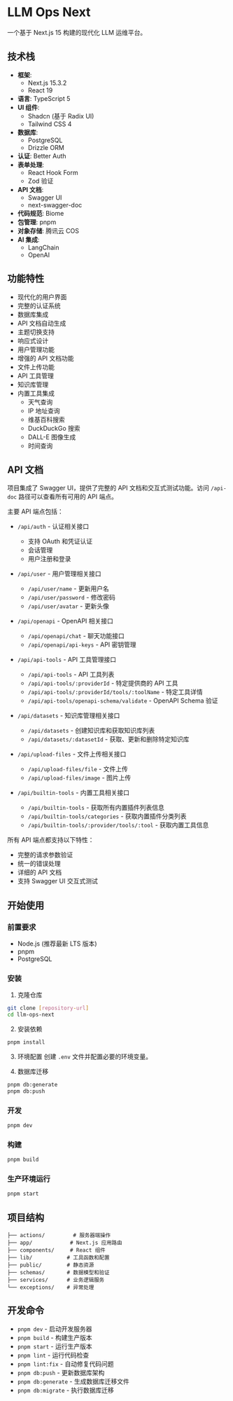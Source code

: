 # LLM Ops Next

一个基于 Next.js 15 构建的现代化 LLM 运维平台。

## 技术栈

- **框架**: 
  - Next.js 15.3.2
  - React 19
- **语言**: TypeScript 5
- **UI 组件**: 
  - Shadcn (基于 Radix UI)
  - Tailwind CSS 4
- **数据库**: 
  - PostgreSQL
  - Drizzle ORM
- **认证**: Better Auth
- **表单处理**: 
  - React Hook Form
  - Zod 验证
- **API 文档**: 
  - Swagger UI
  - next-swagger-doc
- **代码规范**: Biome
- **包管理**: pnpm
- **对象存储**: 腾讯云 COS
- **AI 集成**:
  - LangChain
  - OpenAI

## 功能特性

- 现代化的用户界面
- 完整的认证系统
- 数据库集成
- API 文档自动生成
- 主题切换支持
- 响应式设计
- 用户管理功能
- 增强的 API 文档功能
- 文件上传功能
- API 工具管理
- 知识库管理
- 内置工具集成
  - 天气查询
  - IP 地址查询
  - 维基百科搜索
  - DuckDuckGo 搜索
  - DALL-E 图像生成
  - 时间查询

## API 文档

项目集成了 Swagger UI，提供了完整的 API 文档和交互式测试功能。访问 `/api-doc` 路径可以查看所有可用的 API 端点。

主要 API 端点包括：

- `/api/auth` - 认证相关接口
  - 支持 OAuth 和凭证认证
  - 会话管理
  - 用户注册和登录

- `/api/user` - 用户管理相关接口
  - `/api/user/name` - 更新用户名
  - `/api/user/password` - 修改密码
  - `/api/user/avatar` - 更新头像

- `/api/openapi` - OpenAPI 相关接口
  - `/api/openapi/chat` - 聊天功能接口
  - `/api/openapi/api-keys` - API 密钥管理

- `/api/api-tools` - API 工具管理接口
  - `/api/api-tools` - API 工具列表
  - `/api/api-tools/:providerId` - 特定提供商的 API 工具
  - `/api/api-tools/:providerId/tools/:toolName` - 特定工具详情
  - `/api/api-tools/openapi-schema/validate` - OpenAPI Schema 验证

- `/api/datasets` - 知识库管理相关接口
  - `/api/datasets` - 创建知识库和获取知识库列表
  - `/api/datasets/:datasetId` - 获取、更新和删除特定知识库

- `/api/upload-files` - 文件上传相关接口
  - `/api/upload-files/file` - 文件上传
  - `/api/upload-files/image` - 图片上传

- `/api/builtin-tools` - 内置工具相关接口
  - `/api/builtin-tools` - 获取所有内置插件列表信息
  - `/api/builtin-tools/categories` - 获取内置插件分类列表
  - `/api/builtin-tools/:provider/tools/:tool` - 获取内置工具信息

所有 API 端点都支持以下特性：
- 完整的请求参数验证
- 统一的错误处理
- 详细的 API 文档
- 支持 Swagger UI 交互式测试

## 开始使用

### 前置要求

- Node.js (推荐最新 LTS 版本)
- pnpm
- PostgreSQL

### 安装

1. 克隆仓库
```bash
git clone [repository-url]
cd llm-ops-next
```

2. 安装依赖
```bash
pnpm install
```

3. 环境配置
创建 `.env` 文件并配置必要的环境变量。

4. 数据库迁移
```bash
pnpm db:generate
pnpm db:push
```

### 开发

```bash
pnpm dev
```

### 构建

```bash
pnpm build
```

### 生产环境运行

```bash
pnpm start
```

## 项目结构

```
├── actions/         # 服务器端操作
├── app/            # Next.js 应用路由
├── components/     # React 组件
├── lib/           # 工具函数和配置
├── public/        # 静态资源
├── schemas/       # 数据模型和验证
├── services/      # 业务逻辑服务
└── exceptions/    # 异常处理
```

## 开发命令

- `pnpm dev` - 启动开发服务器
- `pnpm build` - 构建生产版本
- `pnpm start` - 运行生产版本
- `pnpm lint` - 运行代码检查
- `pnpm lint:fix` - 自动修复代码问题
- `pnpm db:push` - 更新数据库架构
- `pnpm db:generate` - 生成数据库迁移文件
- `pnpm db:migrate` - 执行数据库迁移

